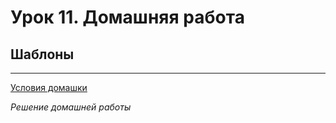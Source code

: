 # Урок 11. Домашняя работа

## Шаблоны

---
[Условия домашки](https://skyengpublic.notion.site/11-359e373a6c8041f2bc8ada73c9b39831)

*Решение домашней работы*